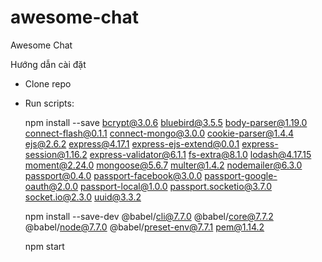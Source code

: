 # awesome-chat
Awesome Chat

Hướng dẫn cài đặt

- Clone repo
- Run scripts:

  npm install --save bcrypt@3.0.6 bluebird@3.5.5 body-parser@1.19.0 connect-flash@0.1.1 connect-mongo@3.0.0 cookie-parser@1.4.4 ejs@2.6.2 express@4.17.1 express-ejs-extend@0.0.1 express-session@1.16.2 express-validator@6.1.1 fs-extra@8.1.0 lodash@4.17.15 moment@2.24.0 mongoose@5.6.7 multer@1.4.2 nodemailer@6.3.0 passport@0.4.0 passport-facebook@3.0.0 passport-google-oauth@2.0.0 passport-local@1.0.0 passport.socketio@3.7.0 socket.io@2.3.0 uuid@3.3.2

  npm install --save-dev @babel/cli@7.7.0 @babel/core@7.7.2 @babel/node@7.7.0 @babel/preset-env@7.7.1 pem@1.14.2

  npm start
